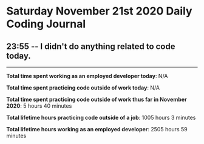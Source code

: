 # Saturday November 21st 2020 Daily Coding Journal

## 23:55 -- I didn't do anything related to code today.

---

**Total time spent working as an employed developer today**: N/A

**Total time spent practicing code outside of work today**: N/A

**Total time spent practicing code outside of work thus far in November 2020**: 5 hours 40 minutes

**Total lifetime hours practicing code outside of a job**: 1005 hours 3 minutes

**Total lifetime hours working as an employed developer**: 2505 hours 59 minutes
